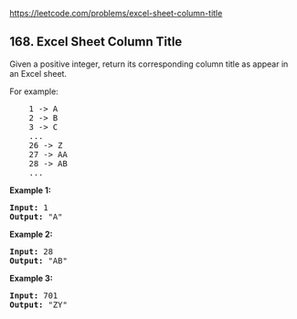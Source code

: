 https://leetcode.com/problems/excel-sheet-column-title

## 168. Excel Sheet Column Title

<div><p>Given a positive integer, return its corresponding column title as appear in an Excel sheet.</p>
<p>For example:</p>
<pre>    1 -&gt; A
    2 -&gt; B
    3 -&gt; C
    ...
    26 -&gt; Z
    27 -&gt; AA
    28 -&gt; AB 
    ...
</pre>
<p><strong>Example 1:</strong></p>
<pre><strong>Input:</strong> 1
<strong>Output:</strong> "A"
</pre>
<p><strong>Example 2:</strong></p>
<pre><strong>Input:</strong> 28
<strong>Output:</strong> "AB"
</pre>
<p><strong>Example 3:</strong></p>
<pre><strong>Input:</strong> 701
<strong>Output:</strong> "ZY"
</pre></div>
